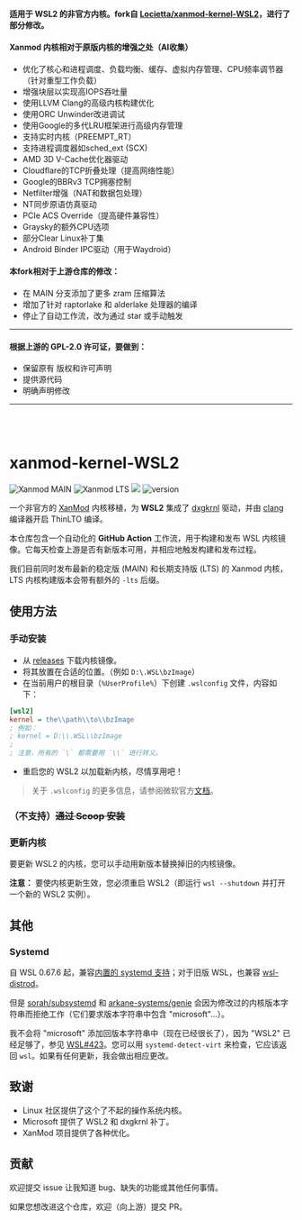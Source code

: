 #### 适用于 WSL2 的非官方内核。fork自 [Locietta/xanmod-kernel-WSL2](https://github.com/Locietta/xanmod-kernel-WSL2)，进行了部分修改。  

#### Xanmod 内核相对于原版内核的增强之处（AI收集）
- 优化了核心和进程调度、负载均衡、缓存、虚拟内存管理、CPU频率调节器（针对重型工作负载）
- 增强块层以实现高IOPS吞吐量
- 使用LLVM Clang的高级内核构建优化
- 使用ORC Unwinder改进调试
- 使用Google的多代LRU框架进行高级内存管理
- 支持实时内核（PREEMPT_RT）
- 支持进程调度器如sched_ext (SCX)
- AMD 3D V-Cache优化器驱动
- Cloudflare的TCP折叠处理（提高网络性能）
- Google的BBRv3 TCP拥塞控制
- Netfilter增强（NAT和数据包处理）
- NT同步原语仿真驱动
- PCIe ACS Override（提高硬件兼容性）
- Graysky的额外CPU选项
- 部分Clear Linux补丁集
- Android Binder IPC驱动（用于Waydroid）

#### 本fork相对于上游仓库的修改：
- 在 MAIN 分支添加了更多 zram 压缩算法
- 增加了针对 raptorlake 和 alderlake 处理器的编译
- 停止了自动工作流，改为通过 star 或手动触发

---

#### 根据上游的 GPL-2.0 许可证，要做到：
- 保留原有 版权和许可声明
- 提供源代码
- 明确声明修改

---

<br>
<br>

# xanmod-kernel-WSL2
![Xanmod MAIN](https://github.com/OOM-WG/xanmod-kernel-WSL2/actions/workflows/MAIN.yml/badge.svg?branch=main)
![Xanmod LTS](https://github.com/OOM-WG/xanmod-kernel-WSL2/actions/workflows/LTS.yml/badge.svg?branch=main)
![](https://img.shields.io/github/license/OOM-WG/xanmod-kernel-WSL2)
![version](https://badgen.net/github/release/OOM-WG/xanmod-kernel-WSL2)

一个非官方的 [XanMod](https://gitlab.com/xanmod/linux) 内核移植，为 **WSL2** 集成了 [dxgkrnl](https://github.com/microsoft/WSL2-Linux-Kernel/tree/linux-msft-wsl-6.6.y/drivers/hv/dxgkrnl) 驱动，并由 [clang](https://clang.llvm.org/) 编译器开启 ThinLTO 编译。

本仓库包含一个自动化的 **GitHub Action** 工作流，用于构建和发布 WSL 内核镜像。它每天检查上游是否有新版本可用，并相应地触发构建和发布过程。 

我们目前同时发布最新的稳定版 (MAIN) 和长期支持版 (LTS) 的 Xanmod 内核，LTS 内核构建版本会带有额外的 `-lts` 后缀。

## 使用方法

### 手动安装

*   从 [releases](https://github.com/OOM-WG/xanmod-kernel-WSL2/releases) 下载内核镜像。
*   将其放置在合适的位置。（例如 `D:\.WSL\bzImage`）
*   在当前用户的根目录（`%UserProfile%`）下创建 `.wslconfig` 文件，内容如下：
```ini
[wsl2]
kernel = the\\path\\to\\bzImage
; 例如：
; kernel = D:\\.WSL\\bzImage
;
; 注意，所有的 `\` 都需要用 `\\` 进行转义。
```
*   重启您的 WSL2 以加载新内核，尽情享用吧！

> 关于 `.wslconfig` 的更多信息，请参阅微软官方[文档](https://docs.microsoft.com/zh-cn/windows/wsl/wsl-config#configure-global-options-with-wslconfig)。

### （不支持）~~通过 Scoop 安装~~

### 更新内核

要更新 WSL2 的内核，您可以手动用新版本替换掉旧的内核镜像。

**注意：** 要使内核更新生效，您必须重启 WSL2（即运行 `wsl --shutdown` 并打开一个新的 WSL2 实例）。

## 其他

### Systemd

自 WSL 0.67.6 起，兼容[内置的 systemd 支持](https://devblogs.microsoft.com/commandline/systemd-support-is-now-available-in-wsl/)；对于旧版 WSL，也兼容 [wsl-distrod](https://github.com/nullpo-head/wsl-distrod)。 

但是 [sorah/subsystemd](https://github.com/sorah/subsystemctl) 和 [arkane-systems/genie](https://github.com/arkane-systems/genie) 会因为修改过的内核版本字符串而拒绝工作（它们要求版本字符串中包含 "microsoft"...）。

我不会将 "microsoft" 添加回版本字符串中（现在已经很长了），因为 "WSL2" 已经足够了，参见 [WSL#423](https://github.com/Microsoft/WSL/issues/423#issuecomment-221627364)。您可以用 `systemd-detect-virt` 来检查，它应该返回 `wsl`。如果有任何更新，我会做出相应更改。

## 致谢

*   Linux 社区提供了这个了不起的操作系统内核。
*   Microsoft 提供了 WSL2 和 dxgkrnl 补丁。
*   XanMod 项目提供了各种优化。

## 贡献

欢迎提交 issue 让我知道 bug、缺失的功能或其他任何事情。

如果您想改进这个仓库，欢迎（向上游）提交 PR。

